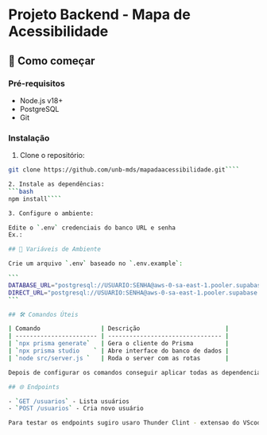 # Projeto Backend - Mapa de Acessibilidade

## 🚀 Como começar

### Pré-requisitos

- Node.js v18+
- PostgreSQL
- Git

### Instalação

1. Clone o repositório:

`````bash
git clone https://github.com/unb-mds/mapadaacessibilidade.git````

2. Instale as dependências:
```bash
npm install````

3. Configure o ambiente:

Edite o `.env` credenciais do banco URL e senha
Ex.:

## 🔧 Variáveis de Ambiente

Crie um arquivo `.env` baseado no `.env.example`:

```
DATABASE_URL="postgresql://USUARIO:SENHA@aws-0-sa-east-1.pooler.supabase.com:6543/DATABASE?pgbouncer=true"
DIRECT_URL="postgresql://USUARIO:SENHA@aws-0-sa-east-1.pooler.supabase.com:5432/DATABASE”
```

## 🛠 Comandos Úteis

| Comando                 | Descrição                        |
| ----------------------- | -------------------------------- |
| `npx prisma generate`   | Gera o cliente do Prisma         |
| `npx prisma studio    ` | Abre interface do banco de dados |
| `node src/server.js `   | Roda o server com as rotas       |

Depois de configurar os comandos conseguir aplicar todas as dependencias, pode fazer testes e implemnetacões.

## 🌐 Endpoints

- `GET /usuarios` - Lista usuários
- `POST /usuarios` - Cria novo usuário

Para testar os endpoints sugiro usaro Thunder Clint - extensao do VScode
`````
